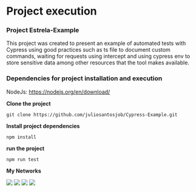 # Project execution

### Project Estrela-Example

This project was created to present an example of automated tests with Cypress using good practices such as ts file to document custom commands, waiting for requests using intercept and using cypress env to store sensitive data among other resources that the tool makes available.

### Dependencies for project installation and execution

NodeJs: https://nodejs.org/en/download/

**Clone the project**
``` 
git clone https://github.com/juliosantosjob/Cypress-Example.git
```
**Install project dependencies**

```
npm install
```
**run the project**

```
npm run test
```

**My Networks**

[<img src="https://img.shields.io/badge/linkedin-%230077B5.svg?&style=for-the-badge&logo=linkedin&logoColor=white" />](https://www.linkedin.com/in/julio-santos-43428019b)
[<img src = "https://img.shields.io/badge/instagram-%23E4405F.svg?&style=for-the-badge&logo=instagram&logoColor=white">](https://www.instagram.com/juli0sts/)
[<img src = "https://img.shields.io/badge/facebook-%231877F2.svg?&style=for-the-badge&logo=facebook&logoColor=white">](https://www.facebook.com/profile.php?id=100003793058455)
<a href="mailto:julio958214@gmail.com"><img src="https://img.shields.io/badge/-Gmail-%23333?style=for-the-badge&logo=gmail&logoColor=white" target="_blank"></a> 
